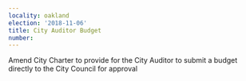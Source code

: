```yaml
---
locality: oakland
election: '2018-11-06'
title: City Auditor Budget
number: 
---
```

Amend City Charter to provide for the City Auditor to submit a budget directly to the City Council for approval
